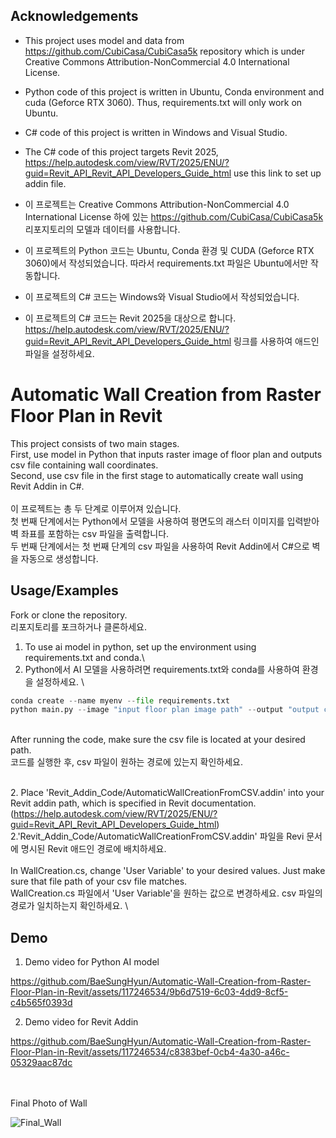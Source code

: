 
## Acknowledgements

 - This project uses model and data from https://github.com/CubiCasa/CubiCasa5k repository which is under Creative Commons Attribution-NonCommercial 4.0 International License.
 - Python code of this project is written in Ubuntu, Conda environment and cuda (Geforce RTX 3060). Thus, requirements.txt will only work on Ubuntu. 
 - C# code of this project is written in Windows and Visual Studio.
 - The C# code of this project targets Revit 2025, 
 https://help.autodesk.com/view/RVT/2025/ENU/?guid=Revit_API_Revit_API_Developers_Guide_html use this link to set up addin file.

 - 이 프로젝트는 Creative Commons Attribution-NonCommercial 4.0 International License 하에 있는 https://github.com/CubiCasa/CubiCasa5k 리포지토리의 모델과 데이터를 사용합니다.
 - 이 프로젝트의 Python 코드는 Ubuntu, Conda 환경 및 CUDA (Geforce RTX 3060)에서 작성되었습니다. 따라서 requirements.txt 파일은 Ubuntu에서만 작동합니다.
 - 이 프로젝트의 C# 코드는 Windows와 Visual Studio에서 작성되었습니다.
 - 이 프로젝트의 C# 코드는 Revit 2025을 대상으로 합니다. https://help.autodesk.com/view/RVT/2025/ENU/?guid=Revit_API_Revit_API_Developers_Guide_html 링크를 사용하여 애드인 파일을 설정하세요.

# Automatic Wall Creation from Raster Floor Plan in Revit

This project consists of two main stages.\
First, use model in Python that inputs raster image of floor plan and outputs csv file containing wall coordinates.\
Second, use csv file in the first stage to automatically create wall using Revit Addin in C#. 
\
\
이 프로젝트는 총 두 단계로 이루어져 있습니다.\
첫 번째 단계에서는 Python에서 모델을 사용하여 평면도의 래스터 이미지를 입력받아 벽 좌표를 포함하는 csv 파일을 출력합니다.\
두 번째 단계에서는 첫 번째 단계의 csv 파일을 사용하여 Revit Addin에서 C#으로 벽을 자동으로 생성합니다.



## Usage/Examples

Fork or clone the repository.\
리포지토리를 포크하거나 클론하세요.

1. To use ai model in python, set up the environment using requirements.txt and conda.\
1. Python에서 AI 모델을 사용하려면 requirements.txt와 conda를 사용하여 환경을 설정하세요.
\


```python
conda create --name myenv --file requirements.txt
python main.py --image "input floor plan image path" --output "output csv file path"
```
\
After running the code, make sure the csv file is located at your desired path.\
코드를 실행한 후, csv 파일이 원하는 경로에 있는지 확인하세요.

\
2. Place 'Revit_Addin_Code/AutomaticWallCreationFromCSV.addin' into your Revit addin path, which is specified in Revit documentation. (https://help.autodesk.com/view/RVT/2025/ENU/?guid=Revit_API_Revit_API_Developers_Guide_html) 
\
2.'Revit_Addin_Code/AutomaticWallCreationFromCSV.addin' 파일을 Revi 문서에 명시된 Revit 애드인 경로에 배치하세요.
\
\
In WallCreation.cs, change 'User Variable' to your desired values. Just make sure that file path of your csv file matches.\
WallCreation.cs 파일에서 'User Variable'을 원하는 값으로 변경하세요. csv 파일의 경로가 일치하는지 확인하세요.
\
## Demo


1. Demo video for Python AI model


https://github.com/BaeSungHyun/Automatic-Wall-Creation-from-Raster-Floor-Plan-in-Revit/assets/117246534/9b6d7519-6c03-4dd9-8cf5-c4b565f0393d


  
2. Demo video for Revit Addin 


https://github.com/BaeSungHyun/Automatic-Wall-Creation-from-Raster-Floor-Plan-in-Revit/assets/117246534/c8383bef-0cb4-4a30-a46c-05329aac87dc


\
\
Final Photo of Wall

![Final_Wall](https://github.com/BaeSungHyun/Automatic-Wall-Creation-from-Raster-Floor-Plan-in-Revit/assets/117246534/4adce065-daeb-425b-a217-66bb99cfc733)
